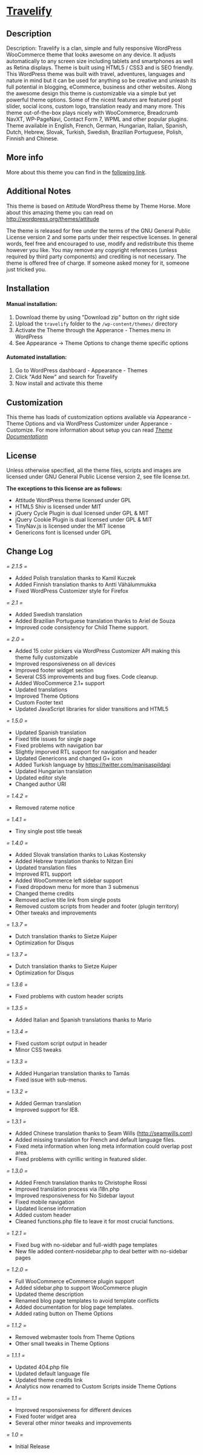 # [Travelify](http://getbootstrap.com)

## Description

Description: Travelify is a clan, simple and fully responsive WordPress WooCommerce theme that looks awesome on any device. It adjusts automatically to any screen size including tablets and smartphones as well as Retina displays. Theme is built using HTML5 / CSS3 and is SEO friendly. This WordPress theme was built with travel, adventures, languages and nature in mind but it can be used for anything so be creative and unleash its full potential in blogging, eCommerce, business and other websites. Along the awesome design this theme is customizable via a simple but yet powerful theme options. Some of the nicest features are featured post slider, social icons, custom logo, translation ready and many more. This theme out-of-the-box plays nicely with WooCommerce, Breadcrumb NavXT, WP-PageNavi, Contact Form 7, WPML and other popular plugins. Theme available in English, French, German, Hungarian, Italian, Spanish, Dutch, Hebrew, Slovak, Turkish, Swedish, Brazilian Portuguese, Polish, Finnish and Chinese.

## More info
More about this theme you can find in the [following link](http://colorlib.com/wp/themes/travelify/).

## Additional Notes

This theme is based on Attitude WordPress theme by Theme Horse. More about this amazing theme you can read on http://wordpress.org/themes/attitude

The theme is released for free under the terms of the GNU General Public License version 2
and some parts under their respective licenses.
In general words, feel free and encouraged to use, modify and redistribute this theme however you like.
You may remove any copyright references (unless required by third party components) and crediting is not necessary.
The theme is offered free of charge. If someone asked money for it, someone just tricked you.

## Installation

#### Manual installation:

1. Download theme by using "Download zip" button on thr right side
2. Upload the `travelify` folder to the `/wp-content/themes/` directory
3. Activate the Theme through the Apperance - Themes menu in WordPress
4. See Appearance -> Theme Options to change theme specific options

#### Automated installation:

1. Go to WordPress dashboard - Appearance - Themes
2. Click "Add New" and search for Travelify
3. Now install and activate this theme

## Customization

This theme has loads of customization options available via Appearance - Theme Options and via WordPress Customizer under Apperance - Customize. For more information about setup you can read *[Theme Documentationn](http://colorlib.com/wp/support/travelify/)*

## License

Unless otherwise specified, all the theme files, scripts and images are licensed under GNU General Public License version 2, see file license.txt.

**The exceptions to this license are as follows:**

- Attitude WordPress theme licensed under GPL
- HTML5 Shiv is licensed under MIT
- jQuery Cycle Plugin is dual licensed under GPL & MIT
- jQuery Cookie Plugin is dual licensed under GPL & MIT
- TinyNav.js is licensed under the MIT license
- Genericons font is licensed under GPL


## Change Log

*= 2.1.5 =*
- Added Polish translation thanks to Kamil Kuczek
- Added Finnish translation thanks to Antti Vähälummukka
- Fixed WordPress Customizer style for Firefox

*= 2.1 =*
- Added Swedish translation
- Added Brazilian Portuguese translation thanks to Ariel de Souza
- Improved code consistency for Child Theme support.

*= 2.0 =*
- Added 15 color pickers via WordPress Customizer API making this theme fully customizable
- Improved responsiveness on all devices
- Improved footer widget section
- Several CSS improvements and bug fixes. Code cleanup.
- Added WooCommerce 2.1+ support
- Updated translations
- Improved Theme Options
- Custom Footer text
- Updated JavaScript libraries for slider transitions and HTML5

*= 1.5.0 =*
- Updated Spanish translation
- Fixed title issues for single page
- Fixed problems with navigation bar
- Slightly imporved RTL support for navigation and header
- Updated Genericons and changed G+ icon
- Added Turkish language by https://twitter.com/manisaspildagi
- Updated Hungarian translation
- Updated editor style
- Changed author URI

*= 1.4.2 =*
- Removed rateme notice

*= 1.4.1 =*
- Tiny single post title tweak

*= 1.4.0 =*
- Added Slovak translation thanks to Lukas Kostensky
- Added Hebrew translation thanks to Nitzan Eini
- Updated translation files
- Improved RTL support
- Added WooCommerce left sidebar support
- Fixed dropdown menu for more than 3 submenus
- Changed theme credits
- Removed active title link from single posts
- Removed custom scripts from header and footer (plugin territory)
- Other tweaks and improvements

*= 1.3.7 =*
- Dutch translation thanks to Sietze Kuiper
- Optimization for Disqus

*= 1.3.7 =*
- Dutch translation thanks to Sietze Kuiper
- Optimization for Disqus

*= 1.3.6 =*
- Fixed problems with custom header scripts

*= 1.3.5 =*
- Added Italian and Spanish translations thanks to Mario

*= 1.3.4 =*
- Fixed custom script output in header
- Minor CSS tweaks

*= 1.3.3 =*
- Added Hungarian translation thanks to Tamás
- Fixed issue with sub-menus.

*= 1.3.2 =*
- Added German translation
- Improved support for IE8.

*= 1.3.1 =*
- Added Chinese translation thanks to Seam Wills (http://seamwills.com)
- Added missing translation for French and default language files.
- Fixed meta information when long meta information could overlap post area.
- Fixed problems with cyrillic writing in featured slider.

*= 1.3.0 =*
- Added French translation thanks to Christophe Rossi
- Improved translation process via i18n.php
- Improved responsiveness for No Sidebar layout
- Fixed mobile navigation
- Updated license information
- Added custom header
- Cleaned functions.php file to leave it for most crucial functions.

*= 1.2.1 =*
- Fixed bug with no-sidebar and full-width page templates
- New file added content-nosidebar.php to deal better with no-sidebar pages

*= 1.2.0 =*
- Full WooCommerce eCommerce plugin support
- Added sidebar.php to support WooCommerce plugin
- Updated theme description
- Renamed blog page templates to avoid template conflicts
- Added documentation for blog page templates.
- Added rating button on Theme Options

*= 1.1.2 =*
- Removed webmaster tools from Theme Options
- Other small tweaks in Theme Options

*= 1.1.1 =*
- Updated 404.php file
- Updated default language file
- Updated theme credits link
- Analytics now renamed to Custom Scripts inside Theme Options

*= 1.1 =*
- Improved responsiveness for different devices
- Fixed footer widget area
- Several other minor tweaks and improvements

*= 1.0 =*
- Initial Release